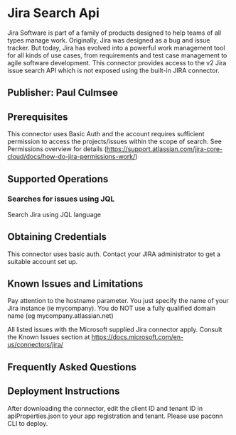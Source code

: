 # Jira Search Api
Jira Software is part of a family of products designed to help teams of all types manage work. Originally, Jira was designed as a bug and issue tracker. But today, Jira has evolved into a powerful work management tool for all kinds of use cases, from requirements and test case management to agile software development. This connector provides access to the v2 Jira issue search API which is not exposed using the built-in JIRA connector.  

## Publisher: Paul Culmsee

## Prerequisites
This connector uses Basic Auth and the account requires sufficient permission to access the projects/issues within the scope of search. See Permissions overview for details (https://support.atlassian.com/jira-core-cloud/docs/how-do-jira-permissions-work/) 

## Supported Operations

### Searches for issues using JQL
Search Jira using JQL language

## Obtaining Credentials
This connector uses basic auth. Contact your JIRA administrator to get a suitable account set up. ​

## Known Issues and Limitations
Pay attention to the hostname parameter. You just specify the name of your Jira instance (ie mycompany). You do NOT use a fully qualified domain name (eg mycompany.atlassian.net) 

All listed issues with the Microsoft supplied Jira connector apply. Consult the Known Issues section at https://docs.microsoft.com/en-us/connectors/jira/

## Frequently Asked Questions

## Deployment Instructions
After downloading the connector, edit the client ID and tenant ID in apiProperties.json to your app registration and tenant. 
Please use paconn CLI to deploy.
